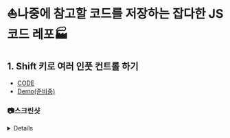 # ⛵나중에 참고할 코드를 저장하는 잡다한 JS 코드 레포🏭



## 1. Shift 키로 여러 인풋 컨트롤 하기

- [CODE](./shift_multi_check/)
- [Demo(준비중)]()

### 📷스크린샷

<details>
    <img src='./screenshots/shift-multi-check.png' alt='shift-multi-check'></img>
</details>
